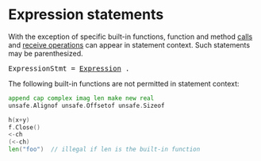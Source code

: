 # Expression statements

With the exception of specific built-in functions, function and method [calls](/Expressions/calls.html) and [receive operations](/Expressions/receive_operator.html) can appear in statement context. Such statements may be parenthesized.

<pre>
<a id="ExpressionStmt">ExpressionStmt</a> = <a href="/Expressions/operators.html#Expression">Expression</a> .
</pre>

The following built-in functions are not permitted in statement context:

```go
append cap complex imag len make new real
unsafe.Alignof unsafe.Offsetof unsafe.Sizeof
```

```go
h(x+y)
f.Close()
<-ch
(<-ch)
len("foo")  // illegal if len is the built-in function
```